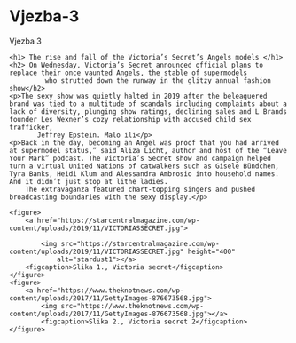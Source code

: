 # Vjezba-3
Vjezba 3
<!DOCTYPE HTML>
<html lang="hr">
<html>

<head>
	<title>Programiranje web aplikacija</title>
	<meta http-equiv="content-type" content="text/html; charset=UTF-8">
	<meta name="description" content="">
	<meta name="keywords" content="">
	<meta name="author" content="Dajana Kovačević">
	<meta name="viewport" content="width=device-width, initial-scale=1">
	<link rel="shortcut icon" type="image/x-icon" href="favicon.ico">
</head>

<body>


	<h1> The rise and fall of the Victoria’s Secret’s Angels models </h1>
	<h2> On Wednesday, Victoria’s Secret announced official plans to replace their once vaunted Angels, the stable of supermodels 
             who strutted down the runway in the glitzy annual fashion show</h2>
	<p>The sexy show was quietly halted in 2019 after the beleaguered brand was tied to a multitude of scandals including complaints about a lack of diversity, plunging show ratings, declining sales and L Brands founder Les Wexner’s cozy relationship with accused child sex trafficker, 
           Jeffrey Epstein. Malo ili</p>
	<p>Back in the day, becoming an Angel was proof that you had arrived at supermodel status,” said Aliza Licht, author and host of the “Leave Your Mark” podcast. The Victoria’s Secret show and campaign helped turn a virtual United Nations of catwalkers such as Gisele Bündchen, Tyra Banks, Heidi Klum and Alessandra Ambrosio into household names. And it didn’t just stop at lithe ladies. 
        The extravaganza featured chart-topping singers and pushed broadcasting boundaries with the sexy display.</p>

	<figure>
		<a href="https://starcentralmagazine.com/wp-content/uploads/2019/11/VICTORIASSECRET.jpg">

			<img src="https://starcentralmagazine.com/wp-content/uploads/2019/11/VICTORIASSECRET.jpg" height="400"
				alt="stardust1"></a>
		<figcaption>Slika 1., Victoria secret</figcaption>
	</figure>
	<figure>
		<a href="https://www.theknotnews.com/wp-content/uploads/2017/11/GettyImages-876673568.jpg">
			<img src="https://www.theknotnews.com/wp-content/uploads/2017/11/GettyImages-876673568.jpg"></a>
			<figcaption>Slika 2., Victoria secret 2</figcaption>
	</figure>

	





</body>

</html>
